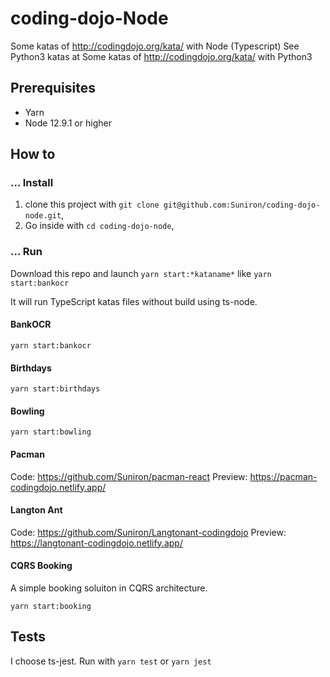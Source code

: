 # coding-dojo-Node

Some katas of <http://codingdojo.org/kata/> with Node (Typescript)
See Python3 katas at Some katas of <http://codingdojo.org/kata/> with Python3

## Prerequisites

- Yarn
- Node 12.9.1 or higher

## How to

### ... Install

1. clone this project with `git clone git@github.com:Suniron/coding-dojo-node.git`,
2. Go inside with `cd coding-dojo-node`,

### ... Run

Download this repo and launch `yarn start:*kataname*` like `yarn start:bankocr`

It will run TypeScript katas files without build using ts-node.

#### BankOCR

`yarn start:bankocr`

#### Birthdays

`yarn start:birthdays`

#### Bowling

`yarn start:bowling`

#### Pacman

Code: <https://github.com/Suniron/pacman-react>
Preview: <https://pacman-codingdojo.netlify.app/>

#### Langton Ant

Code: <https://github.com/Suniron/Langtonant-codingdojo>
Preview: <https://langtonant-codingdojo.netlify.app/>

#### CQRS Booking

A simple booking soluiton in CQRS architecture.

`yarn start:booking`

## Tests

I choose ts-jest. Run with `yarn test` or `yarn jest`
